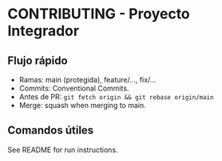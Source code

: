 # CONTRIBUTING - Proyecto Integrador

## Flujo rápido
- Ramas: main (protegida), feature/..., fix/...
- Commits: Conventional Commits.
- Antes de PR: `git fetch origin && git rebase origin/main`
- Merge: squash when merging to main.

## Comandos útiles
See README for run instructions.
